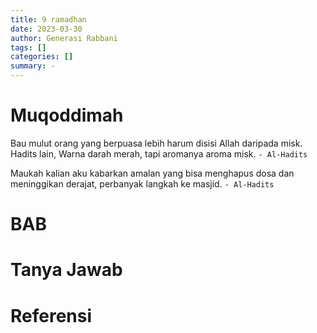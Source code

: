```yaml
---
title: 9 ramadhan 
date: 2023-03-30
author: Generasi Rabbani
tags: []
categories: []
summary: -
---
```


# Muqoddimah

Bau mulut orang yang berpuasa lebih harum disisi Allah daripada misk. Hadits lain, Warna darah merah, tapi aromanya aroma misk. `- Al-Hadits`

Maukah kalian aku kabarkan amalan yang bisa menghapus dosa dan meninggikan derajat, perbanyak langkah ke masjid. `- Al-Hadits`

# BAB 

# Tanya Jawab

# Referensi